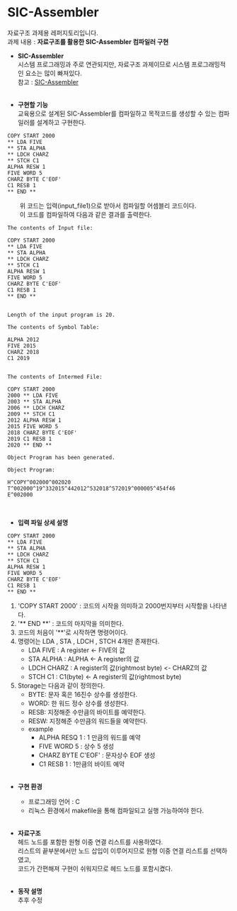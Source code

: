 # SIC-Assembler

자료구조 과제용 레퍼지토리입니다.  
과제 내용 : **자료구조를 활용한 SIC-Assembler 컴파일러 구현**

* **SIC-Assembler**  
시스템 프로그래밍과 주로 연관되지만, 자료구조 과제이므로 시스템 프로그래밍적인 요소는 많이 빠져있다.  
참고 : [SIC-Assembler](https://scshim.tistory.com/293)
<br><br>

* **구현할 기능**  
교육용으로 설계된 SIC-Assembler를 컴파일하고 목적코드를 생성할 수 있는 컴파일러를 설계하고 구현한다.

```
COPY START 2000
** LDA FIVE
** STA ALPHA
** LDCH CHARZ
** STCH C1
ALPHA RESW 1
FIVE WORD 5
CHARZ BYTE C'EOF'
C1 RESB 1
** END **
```

&emsp;&emsp;위 코드는 입력(input_file1)으로 받아서 컴파일할 어셈블리 코드이다.  
&emsp;&emsp;이 코드를 컴파일하여 다음과 같은 결과를 출력한다.

```
The contents of Input file:

COPY START 2000
** LDA FIVE
** STA ALPHA
** LDCH CHARZ
** STCH C1
ALPHA RESW 1
FIVE WORD 5
CHARZ BYTE C'EOF'
C1 RESB 1
** END **


Length of the input program is 20.

The contents of Symbol Table:

ALPHA 2012
FIVE 2015
CHARZ 2018
C1 2019


The contents of Intermed File:

COPY START 2000
2000 ** LDA FIVE
2003 ** STA ALPHA
2006 ** LDCH CHARZ
2009 ** STCH C1
2012 ALPHA RESW 1
2015 FIVE WORD 5
2018 CHARZ BYTE C'EOF'
2019 C1 RESB 1
2020 ** END **

Object Program has been generated.

Object Program:

H^COPY^002000^002020
T^002000^19^332015^442012^532018^572019^000005^454f46
E^002000
```
<br>

* **입력 파일 상세 설명**  
```
COPY START 2000
** LDA FIVE
** STA ALPHA
** LDCH CHARZ
** STCH C1
ALPHA RESW 1
FIVE WORD 5
CHARZ BYTE C'EOF'
C1 RESB 1
** END **
```

1. 'COPY START 2000' : 코드의 시작을 의미하고 2000번지부터 시작함을 나타낸다.
2. '** END **' : 코드의 마지막을 의미한다.
3. 코드의 처음이 '**'로 시작하면 명령어이다.
4. 명령어는 LDA , STA , LDCH , STCH 4개만 존재한다.
   * LDA FIVE : A register <- FIVE의 값
   * STA ALPHA : ALPHA <- A register의 값
   * LDCH CHARZ : A register의 값(rightmost byte) <- CHARZ의 값
   * STCH C1 : C1(byte) <- A register의 값(rightmost byte)
5. Storage는 다음과 같이 정의한다.
   * BYTE: 문자 혹은 16진수 상수를 생성한다.
   * WORD: 한 워드 정수 상수를 생성한다.
   * RESB: 지정해준 수만큼의 바이트를 예약한다.
   * RESW: 지정해준 수만큼의 워드들을 예약한다.
   * example
      * ALPHA RESQ 1 : 1 만큼의 워드를 예약
      * FIVE WORD 5 : 상수 5 생성
      * CHARZ BYTE C'EOF' : 문자상수 EOF 생성
      * C1 RESB 1 : 1만큼의 바이트 예약
<br><br>

* **구현 환경**  
  * 프로그래밍 언어 : C
  * 리눅스 환경에서 makefile을 통해 컴파일되고 실행 가능하여야 한다.
<br><br>

* **자료구조**  
헤드 노드를 포함한 원형 이중 연결 리스트를 사용하였다.  
리스트의 끝부분에서만 노드 삽입이 이루어지므로 원형 이중 연결 리스트를 선택하였고,  
코드가 간편해져 구현이 쉬워지므로 헤드 노드를 포함시켰다.
<br><br>

* **동작 설명**  
추후 수정 